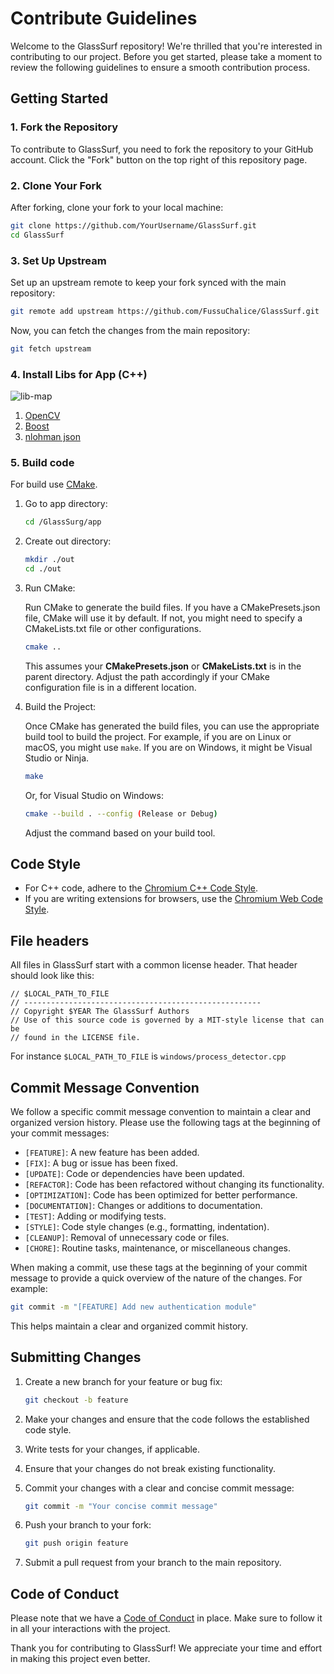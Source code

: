 # Contribute Guidelines

Welcome to the GlassSurf repository! We're thrilled that you're interested in contributing to our project. Before you get started, please take a moment to review the following guidelines to ensure a smooth contribution process.

## Getting Started

### 1. Fork the Repository

To contribute to GlassSurf, you need to fork the repository to your GitHub account. Click the "Fork" button on the top right of this repository page.

### 2. Clone Your Fork

After forking, clone your fork to your local machine:

```bash
git clone https://github.com/YourUsername/GlassSurf.git
cd GlassSurf
```

### 3. Set Up Upstream

Set up an upstream remote to keep your fork synced with the main repository:

```bash
git remote add upstream https://github.com/FussuChalice/GlassSurf.git
```

Now, you can fetch the changes from the main repository:

```bash
git fetch upstream
```

### 4. Install Libs for App (C++)

![lib-map](/app/lib/lib-map.png)

1. [OpenCV](https://opencv.org/releases/)
2. [Boost](https://www.boost.org/)
3. [nlohman json](https://github.com/nlohmann/json)

### 5. Build code

For build use [CMake](https://cmake.org/).

1. Go to app directory:

    ```bash
    cd /GlassSurg/app
    ```

2. Create out directory:

    ```bash
    mkdir ./out
    cd ./out
    ```

3. Run CMake:

    Run CMake to generate the build files. If you have a CMakePresets.json file, CMake will use it by default. If not, you might need to specify a CMakeLists.txt file or other configurations.

    ```bash
    cmake ..
    ```

    This assumes your **CMakePresets.json** or **CMakeLists.txt** is in the parent directory. Adjust the path accordingly if your CMake configuration file is in a different location.

4. Build the Project:

    Once CMake has generated the build files, you can use the appropriate build tool to build the project. For example, if you are on Linux or macOS, you might use `make`. If you are on Windows, it might be Visual Studio or Ninja.

    ```bash
    make
    ```

    Or, for Visual Studio on Windows:

    ```bash
    cmake --build . --config (Release or Debug)
    ```

    Adjust the command based on your build tool.

## Code Style

- For C++ code, adhere to the [Chromium C++ Code Style](https://chromium.googlesource.com/chromium/src/+/HEAD/styleguide/c++/c++.md).
- If you are writing extensions for browsers, use the [Chromium Web Code Style](https://chromium.googlesource.com/chromium/src/+/HEAD/styleguide/web/web.md).

## File headers

All files in GlassSurf start with a common license header. That header should look like this:

```CXX
// $LOCAL_PATH_TO_FILE
// -----------------------------------------------------
// Copyright $YEAR The GlassSurf Authors
// Use of this source code is governed by a MIT-style license that can be
// found in the LICENSE file.
```

For instance `$LOCAL_PATH_TO_FILE` is `windows/process_detector.cpp`

## Commit Message Convention

We follow a specific commit message convention to maintain a clear and organized version history. Please use the following tags at the beginning of your commit messages:

- `[FEATURE]`: A new feature has been added.
- `[FIX]`: A bug or issue has been fixed.
- `[UPDATE]`: Code or dependencies have been updated.
- `[REFACTOR]`: Code has been refactored without changing its functionality.
- `[OPTIMIZATION]`: Code has been optimized for better performance.
- `[DOCUMENTATION]`: Changes or additions to documentation.
- `[TEST]`: Adding or modifying tests.
- `[STYLE]`: Code style changes (e.g., formatting, indentation).
- `[CLEANUP]`: Removal of unnecessary code or files.
- `[CHORE]`: Routine tasks, maintenance, or miscellaneous changes.

When making a commit, use these tags at the beginning of your commit message to provide a quick overview of the nature of the changes. For example:

```bash
git commit -m "[FEATURE] Add new authentication module"
```

This helps maintain a clear and organized commit history.

## Submitting Changes

1. Create a new branch for your feature or bug fix:

   ```bash
   git checkout -b feature
   ```

2. Make your changes and ensure that the code follows the established code style.
3. Write tests for your changes, if applicable.
4. Ensure that your changes do not break existing functionality.
5. Commit your changes with a clear and concise commit message:

    ```bash
    git commit -m "Your concise commit message"
    ```

6. Push your branch to your fork:

    ```bash
    git push origin feature
    ```

7. Submit a pull request from your branch to the main repository.

## Code of Conduct

Please note that we have a [Code of Conduct](CODE_OF_CONDUCT.md) in place. Make sure to follow it in all your interactions with the project.

Thank you for contributing to GlassSurf! We appreciate your time and effort in making this project even better.
